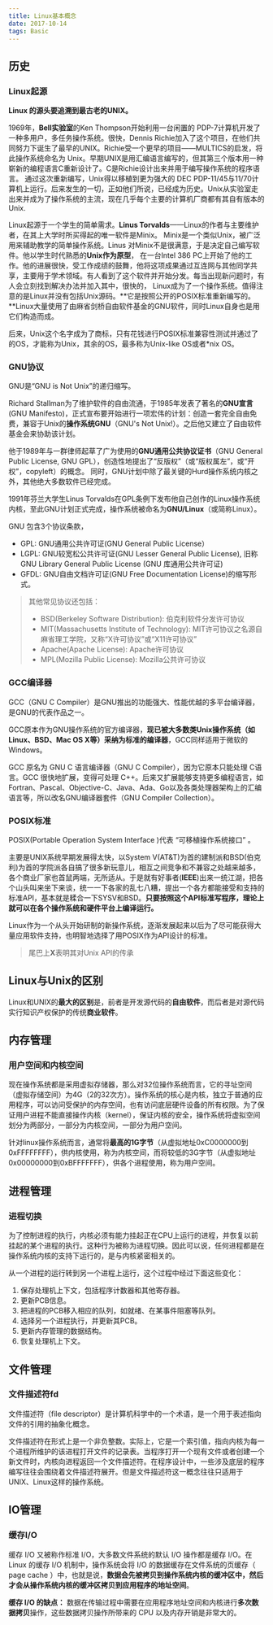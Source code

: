 ```yaml
---
title: Linux基本概念
date: 2017-10-14
tags: Basic
---
```


## 历史

### Linux起源

**Linux 的源头要追溯到最古老的UNIX。**

1969年，**Bell实验室**的Ken Thompson开始利用一台闲置的 PDP-7计算机开发了一种多用户，多任务操作系统。很快，Dennis Richie加入了这个项目，在他们共同努力下诞生了最早的UNIX。Richie受一个更早的项目——MULTICS的启发，将此操作系统命名为 Unix。早期UNIX是用汇编语言编写的，但其第三个版本用一种崭新的编程语言C重新设计了。C是Richie设计出来并用于编写操作系统的程序语言。 通过这次重新编写，Unix得以移植到更为强大的 DEC PDP-11/45与11/70计算机上运行。后来发生的一切，正如他们所说，已经成为历史。Unix从实验室走出来并成为了操作系统的主流，现在几乎每个主要的计算机厂商都有其自有版本的Unix.

<!-- more -->

Linux起源于一个学生的简单需求。**Linus Torvalds**——Linux的作者与主要维护者，在其上大学时所买得起的唯一软件是Minix。 Minix是一个类似Unix，被广泛用来辅助教学的简单操作系统。Linus 对Minix不是很满意，于是决定自己编写软件。他以学生时代熟悉的**Unix作为原型**， 在一台Intel 386 PC上开始了他的工作。他的进展很快，受工作成绩的鼓舞，他将这项成果通过互连网与其他同学共享，主要用于学术领域。有人看到了这个软件并开始分发。每当出现新问题时，有人会立刻找到解决办法并加入其中，很快的， Linux成为了一个操作系统。值得注意的是Linux并没有包括Unix源码。**它是按照公开的POSIX标准重新编写的。**Linux大量使用了由麻省剑桥自由软件基金的GNU软件，同时Linux自身也是用它们构造而成。

后来，Unix这个名字成为了商标，只有花钱进行POSIX标准兼容性测试并通过了的OS，才能称为Unix，其余的OS，最多称为Unix-like OS或者*nix OS。

### GNU协议

GNU是“GNU is Not Unix”的递归缩写。

Richard Stallman为了维护软件的自由流通，于1985年发表了著名的**GNU宣言**(GNU Manifesto)，正式宣布要开始进行一项宏伟的计划：创造一套完全自由免费，兼容于Unix的**操作系统GNU**（GNU's Not Unix!）。之后他又建立了自由软件基金会来协助该计划。

他于1989年与一群律师起草了广为使用的**GNU通用公共协议证书**（GNU General Public License, GNU GPL），创造性地提出了“反版权”（或“版权属左”，或“开权”，copyleft）的概念。 同时，GNU计划中除了最关键的Hurd操作系统内核之外，其他绝大多数软件已经完成。

1991年芬兰大学生Linus Torvalds在GPL条例下发布他自己创作的Linux操作系统内核，至此GNU计划正式完成，操作系统被命名为**GNU/Linux**（或简称Linux）。

GNU 包含3个协议条款，

- GPL: GNU通用公共许可证(GNU General Public License）
- LGPL: GNU较宽松公共许可证(GNU Lesser General Public License), 旧称 GNU Library General Public License (GNU 库通用公共许可证)
- GFDL: GNU自由文档许可证(GNU Free Documentation License)的缩写形式。

>其他常见协议还包括：
>
>- BSD(Berkeley Software Distribution): 伯克利软件分发许可协议
>- MIT(Massachusetts Institute of Technology): MIT许可协议之名源自麻省理工学院，又称“X许可协议”或“X11许可协议” 
>- Apache(Apache License): Apache许可协议  
>- MPL(Mozilla Public License): Mozilla公共许可协议
>
>

### GCC编译器

GCC（GNU C Compiler）是GNU推出的功能强大、性能优越的多平台编译器，是GNU的代表作品之一。

GCC原本作为GNU操作系统的官方编译器，**现已被大多数类Unix操作系统（如Linux、BSD、Mac OS X等）采纳为标准的编译器**，GCC同样适用于微软的Windows。

GCC 原名为 GNU C 语言编译器（GNU C Compiler），因为它原本只能处理 C语言。GCC 很快地扩展，变得可处理 C++。后来又扩展能够支持更多编程语言，如Fortran、Pascal、Objective-C、Java、Ada、Go以及各类处理器架构上的汇编语言等，所以改名GNU编译器套件（GNU Compiler Collection）。

### POSIX标准

POSIX(Portable Operation System Interface )代表 “可移植操作系统接口” 。

主要是UNIX系统早期发展得太快，以System V(AT&T)为首的建制派和BSD(伯克利)为首的学院派各自搞了很多新玩意儿，相互之间竞争和不兼容之处越来越多，各个商业厂家也首鼠两端，无所适从。于是就有好事者(**IEEE**)出来一统江湖，把各个山头叫来坐下来谈，统一一下各家的乱七八糟，提出一个各方都能接受和支持的标准API，基本就是糅合一下SYSV和BSD。**只要按照这个API标准写程序，理论上就可以在各个操作系统和硬件平台上编译运行。**

Linux作为一个从头开始研制的新操作系统，逐渐发展起来以后为了尽可能获得大量应用软件支持，也明智地选择了用POSIX作为API设计的标准。

> 尾巴上**X**表明其对Unix API的传承

## Linux与Unix的区别

Linux和UNIX的**最大的区别**是，前者是开发源代码的**自由软件**，而后者是对源代码实行知识产权保护的传统**商业软件**。

## 内存管理

### 用户空间和内核空间

现在操作系统都是采用虚拟存储器，那么对32位操作系统而言，它的寻址空间（虚拟存储空间）为4G（2的32次方）。操作系统的核心是内核，独立于普通的应用程序，可以访问受保护的内存空间，也有访问底层硬件设备的所有权限。为了保证用户进程不能直接操作内核（kernel），保证内核的安全，操作系统将虚拟空间划分为两部分，一部分为内核空间，一部分为用户空间。

针对linux操作系统而言，通常将**最高的1G字节**（从虚拟地址0xC0000000到0xFFFFFFFF），供内核使用，称为内核空间，而将较低的3G字节（从虚拟地址0x00000000到0xBFFFFFFF），供各个进程使用，称为用户空间。

## 进程管理

### 进程切换

为了控制进程的执行，内核必须有能力挂起正在CPU上运行的进程，并恢复以前挂起的某个进程的执行。这种行为被称为进程切换。因此可以说，任何进程都是在操作系统内核的支持下运行的，是与内核紧密相关的。

从一个进程的运行转到另一个进程上运行，这个过程中经过下面这些变化：
1. 保存处理机上下文，包括程序计数器和其他寄存器。
2. 更新PCB信息。
3. 把进程的PCB移入相应的队列，如就绪、在某事件阻塞等队列。
4. 选择另一个进程执行，并更新其PCB。
5. 更新内存管理的数据结构。
6. 恢复处理机上下文。

## 文件管理

### 文件描述符fd

文件描述符（file descriptor）是计算机科学中的一个术语，是一个用于表述指向文件的引用的抽象化概念。

文件描述符在形式上是一个非负整数。实际上，它是一个索引值，指向内核为每一个进程所维护的该进程打开文件的记录表。当程序打开一个现有文件或者创建一个新文件时，内核向进程返回一个文件描述符。在程序设计中，一些涉及底层的程序编写往往会围绕着文件描述符展开。但是文件描述符这一概念往往只适用于UNIX、Linux这样的操作系统。

## IO管理

### 缓存I/O

缓存 I/O 又被称作标准 I/O，大多数文件系统的默认 I/O 操作都是缓存 I/O。在 Linux 的缓存 I/O 机制中，操作系统会将 I/O 的数据缓存在文件系统的页缓存（ page cache ）中，也就是说，**数据会先被拷贝到操作系统内核的缓冲区中，然后才会从操作系统内核的缓冲区拷贝到应用程序的地址空间**。

**缓存 I/O 的缺点：**
数据在传输过程中需要在应用程序地址空间和内核进行**多次数据拷贝**操作，这些数据拷贝操作所带来的 CPU 以及内存开销是非常大的。
